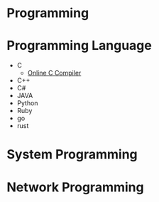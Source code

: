 # Programming
# Programming Language
- C
  - [Online C Compiler](https://www.onlinegdb.com/online_c_compiler) 
- C++
- C#
- JAVA
- Python
- Ruby
- go
- rust

# System Programming

# Network Programming
